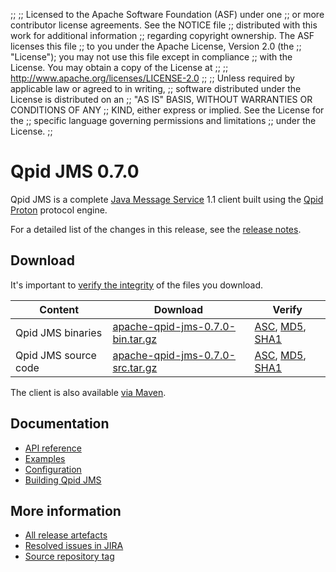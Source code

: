 ;;
;; Licensed to the Apache Software Foundation (ASF) under one
;; or more contributor license agreements.  See the NOTICE file
;; distributed with this work for additional information
;; regarding copyright ownership.  The ASF licenses this file
;; to you under the Apache License, Version 2.0 (the
;; "License"); you may not use this file except in compliance
;; with the License.  You may obtain a copy of the License at
;; 
;;   http://www.apache.org/licenses/LICENSE-2.0
;; 
;; Unless required by applicable law or agreed to in writing,
;; software distributed under the License is distributed on an
;; "AS IS" BASIS, WITHOUT WARRANTIES OR CONDITIONS OF ANY
;; KIND, either express or implied.  See the License for the
;; specific language governing permissions and limitations
;; under the License.
;;

# Qpid JMS 0.7.0

Qpid JMS is a complete [Java Message Service][jms] 1.1 client built
using the [Qpid Proton]({{site_url}}/proton/index.html) protocol engine.

For a detailed list of the changes in this release, see the [release
notes](release-notes.html).

[jms]: http://en.wikipedia.org/wiki/Java_Message_Service

## Download

It's important to [verify the
integrity]({{site_url}}/download.html#verify-what-you-download) of the
files you download.

| Content | Download | Verify |
|---------|----------|--------|
| Qpid JMS binaries | [apache-qpid-jms-0.7.0-bin.tar.gz](http://archive.apache.org/dist/qpid/jms/0.7.0/apache-qpid-jms-0.7.0-bin.tar.gz) | [ASC](http://archive.apache.org/dist/qpid/jms/0.7.0/apache-qpid-jms-0.7.0-bin.tar.gz.asc), [MD5](http://archive.apache.org/dist/qpid/jms/0.7.0/apache-qpid-jms-0.7.0-bin.tar.gz.md5), [SHA1](http://archive.apache.org/dist/qpid/jms/0.7.0/apache-qpid-jms-0.7.0-bin.tar.gz.sha1) |
| Qpid JMS source code | [apache-qpid-jms-0.7.0-src.tar.gz](http://archive.apache.org/dist/qpid/jms/0.7.0/apache-qpid-jms-0.7.0-src.tar.gz) | [ASC](http://archive.apache.org/dist/qpid/jms/0.7.0/apache-qpid-jms-0.7.0-src.tar.gz.asc), [MD5](http://archive.apache.org/dist/qpid/jms/0.7.0/apache-qpid-jms-0.7.0-src.tar.gz.md5), [SHA1](http://archive.apache.org/dist/qpid/jms/0.7.0/apache-qpid-jms-0.7.0-src.tar.gz.sha1) |

The client is also available [via Maven]({{site_url}}/maven.html).

## Documentation


<div class="two-column" markdown="1">

 - [API reference](http://docs.oracle.com/javaee/1.4/api/javax/jms/package-summary.html)
 - [Examples](https://github.com/apache/qpid-jms/tree/0.7.0/qpid-jms-examples)
 - [Configuration](docs/index.html)
 - [Building Qpid JMS](building.html)

</div>


## More information

 - [All release artefacts](http://archive.apache.org/dist/qpid/jms/0.7.0)
 - [Resolved issues in JIRA](https://issues.apache.org/jira/issues/?jql=project+%3D+QPIDJMS+AND+fixVersion+%3D+%270.7.0%27+AND+resolution+%3D+%27fixed%27+ORDER+BY+priority+DESC)
 - [Source repository tag](https://git-wip-us.apache.org/repos/asf/qpid-jms.git/tree/refs/tags/0.7.0)

<script type="text/javascript">
  _deferredFunctions.push(function() {
      if ("0.7.0" === "{{current_jms_release}}") {
          _modifyCurrentReleaseLinks();
      }
  });
</script>